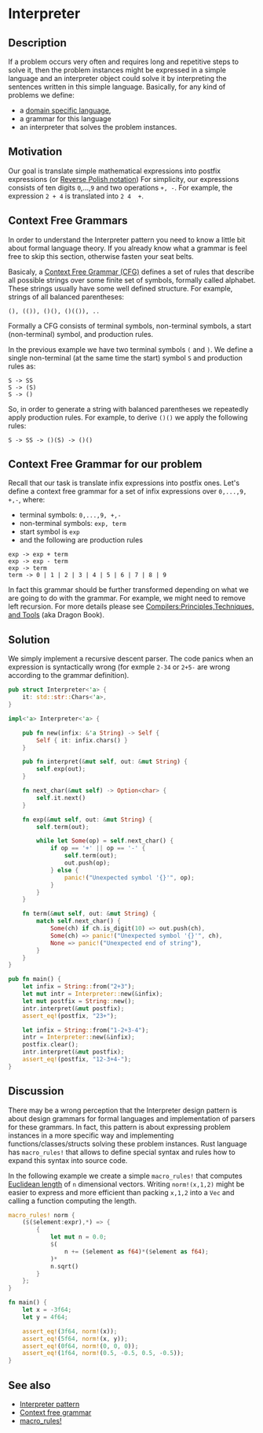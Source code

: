 # Interpreter

## Description

If a problem occurs very often and requires long and repetitive steps to solve
it, then the problem instances might be expressed in a simple language and an
interpreter object could solve it by interpreting the sentences written in this
simple language.
Basically, for any kind of problems we define:

- a [domain specific language](https://en.wikipedia.org/wiki/Domain-specific_language),
- a grammar for this language
- an interpreter that solves the problem instances.

## Motivation

Our goal is translate simple mathematical expressions into
postfix expressions (or [Reverse Polish notation](https://en.wikipedia.org/wiki/Reverse_Polish_notation))
For simplicity, our expressions consists of ten digits `0`,...,`9` and two
operations `+, -`. For example, the expression `2 + 4` is translated into `2 4  +`.

## Context Free Grammars

In order to understand the Interpreter pattern you need to know a little bit
about formal language theory. If you already know what a grammar is feel free
to skip this section, otherwise fasten your seat belts.

Basicaly, a [Context Free Grammar (CFG)](https://en.wikipedia.org/wiki/Context-free_grammar)
defines a set of rules that describe all possible strings over some finite
set of symbols, formally called alphabet. These strings usually have some well
defined structure. For example, strings of all balanced parentheses:

```ignore
(), (()), ()(), ()(()), ..
```

Formally a CFG consists of terminal symbols, non-terminal symbols, a start
(non-terminal) symbol, and production rules.

In the previous example we have two terminal symbols `(` and `)`. We define a
single non-terminal (at the same time the start) symbol `S` and production rules
as:

```ignore
S -> SS
S -> (S)
S -> ()
```

So, in order to generate a string with balanced parentheses we repeatedly apply
production rules. For example, to derive `()()` we apply the following rules:

```ignore
S -> SS -> ()(S) -> ()()
```

## Context Free Grammar for our problem

Recall that our task is translate infix expressions into postfix ones. Let's
define a context free grammar for a set of infix expressions over `0,...,9, +,-`,
where:

- terminal symbols: `0,...,9, +,-`
- non-terminal symbols: `exp, term`
- start symbol is `exp`
- and the following are production rules

```ignore
exp -> exp + term
exp -> exp - term
exp -> term
term -> 0 | 1 | 2 | 3 | 4 | 5 | 6 | 7 | 8 | 9
```

In fact this grammar should be further transformed depending on what we are going
to do with the grammar. For example, we might need to remove left recursion.
For more details please see [Compilers:Principles,Techniques, and Tools](https://en.wikipedia.org/wiki/Compilers:_Principles,_Techniques,_and_Tools)
(aka Dragon Book).

## Solution

We simply implement a recursive descent parser. The code panics when an expression
is syntactically wrong (for exmple `2-34` or `2+5-` are wrong according to the
grammar definition).

```rust
pub struct Interpreter<'a> {
    it: std::str::Chars<'a>,
}

impl<'a> Interpreter<'a> {

    pub fn new(infix: &'a String) -> Self {
        Self { it: infix.chars() }
    }

    pub fn interpret(&mut self, out: &mut String) {
        self.exp(out);
    }

    fn next_char(&mut self) -> Option<char> {
        self.it.next()
    }

    fn exp(&mut self, out: &mut String) {
        self.term(out);

        while let Some(op) = self.next_char() {
            if op == '+' || op == '-' {
                self.term(out);
                out.push(op);
            } else {
                panic!("Unexpected symbol '{}'", op);
            }
        }
    }

    fn term(&mut self, out: &mut String) {
        match self.next_char() {
            Some(ch) if ch.is_digit(10) => out.push(ch),
            Some(ch) => panic!("Unexpected symbol '{}'", ch),
            None => panic!("Unexpected end of string"),
        }
    }
}

pub fn main() {
    let infix = String::from("2+3");
    let mut intr = Interpreter::new(&infix);
    let mut postfix = String::new();
    intr.interpret(&mut postfix);
    assert_eq!(postfix, "23+");

    let infix = String::from("1-2+3-4");
    intr = Interpreter::new(&infix);
    postfix.clear();
    intr.interpret(&mut postfix);
    assert_eq!(postfix, "12-3+4-");
}
```

## Discussion

There may be a wrong perception that the Interpreter design pattern
is about design grammars for formal languages and implementation
of parsers for these grammars. In fact, this pattern is about expressing
problem instances in a more specific way and implementing
functions/classes/structs solving these problem instances.
Rust language has `macro_rules!` that allows to define special
syntax and rules how to expand this syntax into source code.

In the following example we create a simple `macro_rules!` that computes
[Euclidean length](https://en.wikipedia.org/wiki/Euclidean_distance)
of `n` dimensional vectors. Writing `norm!(x,1,2)` might
be easier to express and more efficient
than packing `x,1,2` into a `Vec`
and calling a function computing the length.

```rust
macro_rules! norm {
    ($($element:expr),*) => {
        {
            let mut n = 0.0;
            $(
                n += ($element as f64)*($element as f64);
            )*
            n.sqrt()
        }
    };
}

fn main() {
    let x = -3f64;
    let y = 4f64;

    assert_eq!(3f64, norm!(x));
    assert_eq!(5f64, norm!(x, y));
    assert_eq!(0f64, norm!(0, 0, 0)); 
    assert_eq!(1f64, norm!(0.5, -0.5, 0.5, -0.5));
}
```

## See also

- [Interpreter pattern](https://en.wikipedia.org/wiki/Interpreter_pattern)
- [Context free grammar](https://en.wikipedia.org/wiki/Context-free_grammar)
- [macro_rules!](https://doc.rust-lang.org/rust-by-example/macros.html)
